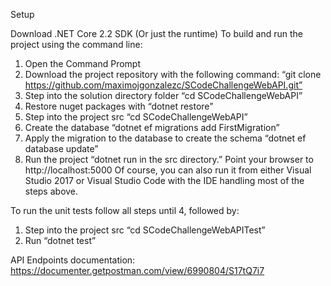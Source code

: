 Setup 

Download .NET Core 2.2 SDK (Or just the runtime)
To build and run the project using the command line:
1.	Open the Command Prompt
2.	Download the project repository with the following command: “git clone https://github.com/maximojgonzalezc/SCodeChallengeWebAPI.git”
3.	Step into the solution directory folder “cd SCodeChallengeWebAPI”
4.	Restore nuget packages with “dotnet restore”
5.	Step into the project src “cd SCodeChallengeWebAPI”
6.	Create the database “dotnet ef migrations add FirstMigration”
7.	Apply the migration to the database to create the schema “dotnet ef database update”
8.	Run the project “dotnet run in the src directory.”
Point your browser to http://localhost:5000
Of course, you can also run it from either Visual Studio 2017 or Visual Studio Code with the IDE handling most of the steps above. 

To run the unit tests follow all steps until 4, followed by:
1.	Step into the project src “cd SCodeChallengeWebAPITest”
2.	Run “dotnet test”

API Endpoints documentation:
https://documenter.getpostman.com/view/6990804/S17tQ7i7
